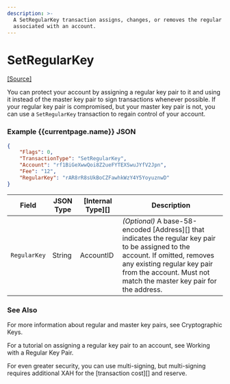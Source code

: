 ```yaml
---
description: >-
  A SetRegularKey transaction assigns, changes, or removes the regular key pair
  associated with an account.
---
```


# SetRegularKey

[\[Source\]](https://github.com/ripple/rippled/blob/4239880acb5e559446d2067f00dabb31cf102a23/src/ripple/app/transactors/SetRegularKey.cpp)

You can protect your account by assigning a regular key pair to it and using it instead of the master key pair to sign transactions whenever possible. If your regular key pair is compromised, but your master key pair is not, you can use a `SetRegularKey` transaction to regain control of your account.

### Example \{{currentpage.name\}} JSON

```json
{
    "Flags": 0,
    "TransactionType": "SetRegularKey",
    "Account": "rf1BiGeXwwQoi8Z2ueFYTEXSwuJYfV2Jpn",
    "Fee": "12",
    "RegularKey": "rAR8rR8sUkBoCZFawhkWzY4Y5YoyuznwD"
}
```

| Field        | JSON Type | \[Internal Type]\[] | Description                                                                                                                                                                                                                             |
| ------------ | --------- | ------------------- | --------------------------------------------------------------------------------------------------------------------------------------------------------------------------------------------------------------------------------------- |
| `RegularKey` | String    | AccountID           | _(Optional)_ A base-58-encoded \[Address]\[] that indicates the regular key pair to be assigned to the account. If omitted, removes any existing regular key pair from the account. Must not match the master key pair for the address. |

### See Also

For more information about regular and master key pairs, see Cryptographic Keys.

For a tutorial on assigning a regular key pair to an account, see Working with a Regular Key Pair.

For even greater security, you can use multi-signing, but multi-signing requires additional XAH for the \[transaction cost]\[] and reserve.
